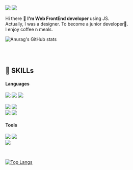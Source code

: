 

<img src="https://img.shields.io/badge/Instagram-dd2a7b?style=flat-square&logo=instagram&logoColor=white"/> <img src="https://img.shields.io/badge/Heniinmay@gmail.com-ea4335?style=flat-square&logo=gmail&logoColor=white"/>

  <div class="flex">
  <p>
    Hi there 👋 <strong>I'm Web FrontEnd developer </strong> using JS.<br/>
    Actually, I was a designer. To become a junior developer🌱.<br />
    I enjoy coffee n meals.
  </p>


  ![Anurag's GitHub stats](https://github-readme-stats.vercel.app/api?username=heniinmay&show_icons=true&theme=vue)
  </div>

<br />
<br />
<h2> 💪 SKILLs </h2>
<h4> Languages </h4>
<p> 
  <img src="https://img.shields.io/badge/Html5-E34F26?style=flat-square&logo=HTML5&logoColor=white"/> 
  <img src="https://img.shields.io/badge/JavaScript-F7DF1E?style=flat-square&logo=JavaScript&logoColor=white"/> 
  <img src="https://img.shields.io/badge/React-61DAFB?style=flat-square&logo=React&logoColor=white"/> 
    
  <br />
  <br />
  
  <img src="https://img.shields.io/badge/Sass-CC6699?style=flat-square&logo=Sass&logoColor=white"/>
  <img src="https://img.shields.io/badge/Tailwind-06B6D4?style=flat-square&logo=TailwindCSS&logoColor=white"/><br />
  <img src="https://img.shields.io/badge/Styled_Components-DB7093?style=flat-square&logo=styled-components&logoColor=white"/>
  <img src="https://img.shields.io/badge/TypeScript-3178C6?style=flat-square&logo=TypeScript&logoColor=white"/> 
</p>
<h4> Tools </h4>
<p>
  <img src="https://img.shields.io/badge/Git-F05032?style=flat-square&logo=Git&logoColor=white"/>
  <img src="https://img.shields.io/badge/Webpack-8DD6F9?style=flat-square&logo=Webpack&logoColor=white"/>
  <br />
  <img src="https://img.shields.io/badge/Figma-F24E1E?style=flat-square&logo=figma&logoColor=white"/>
  
</p>

<br/>


[![Top Langs](https://github-readme-stats.vercel.app/api/top-langs/?username=anuraghazra)](https://github.com/anuraghazra/github-readme-stats)
<!--
**Heniinmay/Heniinmay** is a ✨ _special_ ✨ repository because its `README.md` (this file) appears on your GitHub profile.

Here are some ideas to get you started:

- 🔭 I’m currently working on ...
- 🌱 I’m currently learning ...
- 👯 I’m looking to collaborate on ...
- 🤔 I’m looking for help with ...
- 💬 Ask me about ...
- 📫 How to reach me: ...
- 😄 Pronouns: ...
- ⚡ Fun fact: ...
-->
